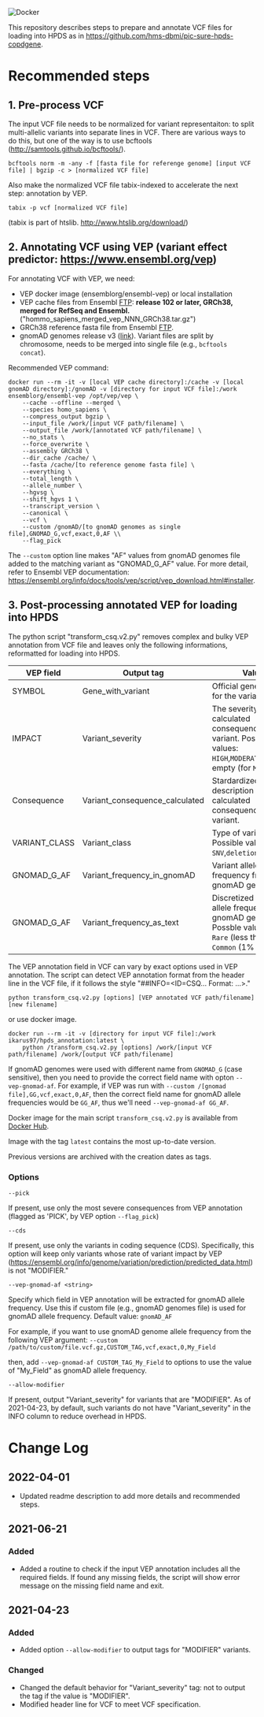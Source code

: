 ![Docker](https://github.com/bch-gnome/hpds_annotation/workflows/Docker%20Image%20CI/badge.svg)

This repository describes steps to prepare and annotate VCF files for loading into HPDS as in https://github.com/hms-dbmi/pic-sure-hpds-copdgene.

# Recommended steps

## 1. Pre-process VCF

The input VCF file needs to be normalized for variant representaiton: to split multi-allelic variants into separate lines in VCF.
There are various ways to do this, but one of the way is to use bcftools (http://samtools.github.io/bcftools/).

`bcftools norm -m -any -f [fasta file for referenge genome] [input VCF file] | bgzip -c > [normalized VCF file]`

Also make the normalized VCF file tabix-indexed to accelerate the next step: annotation by VEP.

`tabix -p vcf [normalized VCF file]`

(tabix is part of htslib. http://www.htslib.org/download/)


## 2. Annotating VCF using VEP (variant effect predictor: https://www.ensembl.org/vep)

For annotating VCF with VEP, we need:
- VEP docker image (ensemblorg/ensembl-vep) or local installation
- VEP cache files from Ensembl [FTP](ftp://ftp.ensembl.org/pub/current_variation/indexed_vep_cache): **release 102 or later, GRCh38, merged for RefSeq and Ensembl.** ("hommo_sapiens_merged_vep_NNN_GRCh38.tar.gz")
- GRCh38 reference fasta file from Ensembl [FTP](ftp://ftp.ensembl.org/pub/current_fasta/homo_sapiens/dna_index).
- gnomAD genomes release v3 ([link](https://gnomad.broadinstitute.org/downloads#v3-variants)). Variant files are split by chromosome, needs to be merged into single file (e.g., `bcftools concat`).

Recommended VEP command:

```
docker run --rm -it -v [local VEP cache directory]:/cache -v [local gnomAD directory]:/gnomAD -v [directory for input VCF file]:/work ensemblorg/ensembl-vep /opt/vep/vep \
	--cache --offline --merged \
	--species homo_sapiens \
	--compress_output bgzip \
	--input_file /work/[input VCF path/filename] \
	--output_file /work/[annotated VCF path/filename] \
	--no_stats \
	--force_overwrite \
	--assembly GRCh38 \
	--dir_cache /cache/ \
	--fasta /cache/[to reference genome fasta file] \
	--everything \
	--total_length \
	--allele_number \
	--hgvsg \
	--shift_hgvs 1 \
	--transcript_version \
	--canonical \
	--vcf \
	--custom /gnomAD/[to gnomAD genomes as single file],GNOMAD_G,vcf,exact,0,AF \\
	--flag_pick
```

The `--custom` option line makes "AF" values from gnomAD genomes file added to the matching variant as "GNOMAD_G_AF" value.
For more detail, refer to Ensembl VEP documentation: https://ensembl.org/info/docs/tools/vep/script/vep_download.html#installer.


## 3. Post-processing annotated VEP for loading into HPDS

The python script "transform_csq.v2.py" removes complex and bulky VEP annotation from VCF file and leaves only the following informations, reformatted for loading into HPDS.

| VEP field | Output tag | Values |
| --------- | ---------- | ------ |
| SYMBOL | Gene_with_variant | Official gene symbol for the variant |
| IMPACT | Variant_severity | The severity for the calculated consequence of the variant. Possible values: `HIGH`,`MODERATE`,`LOW`, or empty (for `MODIFIER`).  |
| Consequence | Variant_consequence_calculated | Stardardized description for the calculated consequence of the variant. |
| VARIANT_CLASS | Variant_class | Type of variant. Possible values: `SNV`,`deletion`,`insertion`. |
| GNOMAD_G_AF | Variant_frequency_in_gnomAD | Variant allele frequency from gnomAD genomes. |
| GNOMAD_G_AF | Variant_frequency_as_text | Discretized variant allele frequency from gnomAD genomes. Possble values: `Novel`, `Rare` (less than 1%), `Common` (1% or greater) |

The VEP annotation field in VCF can vary by exact options used in VEP annotation.
The script can detect VEP annotation format from the header line in the VCF file, if it follows the style "##INFO=<ID=CSQ... Format: ...>."

`python transform_csq.v2.py [options] [VEP annotated VCF path/filename] [new filename]`

or use docker image.

```
docker run --rm -it -v [directory for input VCF file]:/work ikarus97/hpds_annotation:latest \
	python /transform_csq.v2.py [options] /work/[input VCF path/filename] /work/[output VCF path/filename]
```

If gnomAD genomes were used with different name from `GNOMAD_G` (case sensitive), then you need to provide the correct field name with opton `--vep-gnomad-af`.
For example, if VEP was run with `--custom /[gnomad file],GG,vcf,exact,0,AF`, then the correct field name for gnomAD allele frequencies would be `GG_AF`, thus we'll need `--vep-gnomad-af GG_AF`.

Docker image for the main script `transform_csq.v2.py` is available from [Docker Hub](https://hub.docker.com/r/ikarus97/hpds_annotation).

Image with the tag `latest` contains the most up-to-date version.

Previous versions are archived with the creation dates  as tags.

### Options

`--pick`

If present, use only the most severe consequences from VEP annotation (flagged as 'PICK', by VEP option `--flag_pick`)

`--cds`

If present, use only the variants in coding sequence (CDS). 
Specifically, this option will keep only variants whose rate of variant impact by VEP (https://ensembl.org/info/genome/variation/prediction/predicted_data.html) is not "MODIFIER."

`--vep-gnomad-af <string>`

Specify which field in VEP annotation will be extracted for gnomAD allele frequency. Use this if custom file (e.g., gnomAD genomes file) is used for gnomAD allele frequency.
Default value: `gnomAD_AF`

For example, if you want to use gnomAD genome allele frequency from the following VEP argument:
`--custom /path/to/custom/file.vcf.gz,CUSTOM_TAG,vcf,exact,0,My_Field`

then, add `--vep-gnomad-af CUSTOM_TAG_My_Field` to options to use the value of "My_Field" as gnomAD allele frequency.

`--allow-modifier`

If present, output "Variant_severity" for variants that are "MODIFIER". As of 2021-04-23, by default, such variants do not have "Variant_severity" in the INFO column to reduce overhead in HPDS.

# Change Log

## 2022-04-01
- Updated readme description to add more details and recommended steps.

## 2021-06-21

### Added
- Added a routine to check if the input VEP annotation includes all the required fields. If found any missing fields, the script will show error message on the missing field name and exit.

## 2021-04-23

### Added
- Added option `--allow-modifier` to output tags for "MODIFIER" variants.

### Changed
- Changed the default behavior for "Variant_severity" tag: not to output the tag if the value is "MODIFIER".
- Modified header line for VCF to meet VCF specification.
